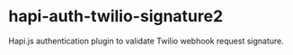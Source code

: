 # hapi-auth-twilio-signature2
Hapi.js authentication plugin to validate Twilio webhook request signature.

